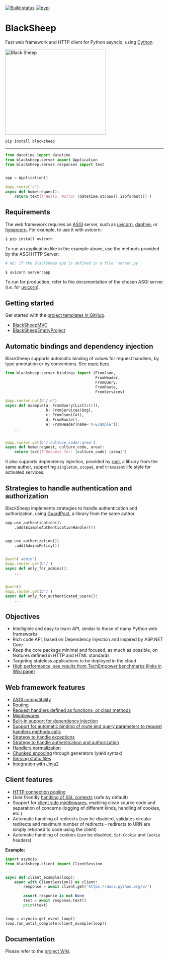 [![Build status](https://dev.azure.com/robertoprevato/BlackSheep/_apis/build/status/BlackSheep-CI)](https://dev.azure.com/robertoprevato/BlackSheep/_build/latest?definitionId=7) [![pypi](https://img.shields.io/pypi/v/BlackSheep.svg?color=blue)](https://pypi.org/project/BlackSheep/)

# BlackSheep
Fast web framework and HTTP client for Python asyncio, using [Cython](https://cython.org).

<p align="left">
  <a href="#blacksheep"><img width="320" height="271" src="https://labeuwstacc.blob.core.windows.net/github/blacksheep.png" alt="Black Sheep"></a>
</p>

```bash
pip install blacksheep
```

---

```python
from datetime import datetime
from blacksheep.server import Application
from blacksheep.server.responses import text


app = Application()

@app.route('/')
async def home(request):
    return text(f'Hello, World! {datetime.utcnow().isoformat()}')

```

## Requirements

The web framework requires an [ASGI](https://asgi.readthedocs.io/en/latest/) server, such as [uvicorn](http://www.uvicorn.org/), [daphne](https://github.com/django/daphne/), or [hypercorn](https://pgjones.gitlab.io/hypercorn/). For example, to use it with uvicorn:

```bash
$ pip install uvicorn
```

To run an application like in the example above, use the methods provided by the ASGI HTTP Server:

```bash
# NB: if the BlackSheep app is defined in a file `server.py`

$ uvicorn server:app
```

To run for production, refer to the documentation of the chosen ASGI server (i.e. for [uvicorn](https://www.uvicorn.org/#running-with-gunicorn)).

## Getting started
Get started with the [project templates in GitHub](https://github.com/RobertoPrevato/BlackSheep/wiki/Project-templates).

* [BlackSheepMVC](https://github.com/RobertoPrevato/BlackSheepMVC)
* [BlackSheepEmptyProject](https://github.com/RobertoPrevato/BlackSheepEmptyProject)

## Automatic bindings and dependency injection
BlackSheep supports automatic binding of values for request handlers, by type annotation or by conventions. See [more here](https://github.com/RobertoPrevato/BlackSheep/wiki/Model-binding).
```python
from blacksheep.server.bindings import (FromJson,
                                        FromHeader,
                                        FromQuery,
                                        FromRoute,
                                        FromServices)

@app.router.put(b'/:d')
async def example(a: FromQuery(List[str]),
                  b: FromServices(Dog),
                  c: FromJson(Cat),
                  d: FromRoute(),
                  e: FromHeader(name='X-Example')):
    ...


@app.router.get(b'/:culture_code/:area')
async def home(request, culture_code, area):
    return text(f'Request for: {culture_code} {area}')
```
It also supports dependency injection, provided by [rodi](https://github.com/RobertoPrevato/rodi), a library from the same author, supporting `singleton`, `scoped`, and `transient` life style for activated services.

## Strategies to handle authentication and authorization
BlackSheep implements strategies to handle authentication and authorization, using [GuardPost](https://github.com/RobertoPrevato/GuardPost), a library from the same author.

```python
app.use_authentication()\
    .add(ExampleAuthenticationHandler())


app.use_authorization()\
    .add(AdminsPolicy())


@auth('admin')
@app.router.get(b'/')
async def only_for_admins():
    ...


@auth()
@app.router.get(b'/')
async def only_for_authenticated_users():
    ...
```

## Objectives
* Intelligible and easy to learn API, similar to those of many Python web frameworks
* Rich code API, based on Dependency Injection and inspired by ASP.NET Core
* Keep the core package minimal and focused, as much as possible, on features defined in HTTP and HTML standards
* Targeting stateless applications to be deployed in the cloud
* [High performance, see results from TechEmpower benchmarks (links in Wiki page)](https://github.com/RobertoPrevato/BlackSheep/wiki/Server-performance)

## Web framework features
* [ASGI compatibility](https://asgi.readthedocs.io/en/latest/)
* [Routing](https://github.com/RobertoPrevato/BlackSheep/wiki/Routing)
* [Request handlers defined as functions, or class methods](https://github.com/RobertoPrevato/BlackSheep/wiki/Defining-request-handlers)
* [Middlewares](https://github.com/RobertoPrevato/BlackSheep/wiki/Middlewares)
* [Built-in support for dependency injection](https://github.com/RobertoPrevato/BlackSheep/wiki/Dependency-injection)
* [Support for automatic binding of route and query parameters to request handlers methods calls](https://github.com/RobertoPrevato/BlackSheep/wiki/Handlers-normalization#route-parameters)
* [Strategy to handle exceptions](https://github.com/RobertoPrevato/BlackSheep/wiki/Exceptions-handling)
* [Strategy to handle authentication and authorization](https://github.com/RobertoPrevato/BlackSheep/wiki/Authentication-and-authorization-strategies)
* [Handlers normalization](https://github.com/RobertoPrevato/BlackSheep/wiki/Handlers-normalization)
* [Chunked encoding](https://github.com/RobertoPrevato/BlackSheep/wiki/Chunked-encoding) through generators (yield syntax)
* [Serving static files](https://github.com/RobertoPrevato/BlackSheep/wiki/Serving-static-files)
* [Integration with Jinja2](https://github.com/RobertoPrevato/BlackSheep/wiki/Jinja2)

## Client features
* [HTTP connection pooling](https://github.com/RobertoPrevato/BlackSheep/wiki/Connection-pooling)
* User friendly [handling of SSL contexts](https://github.com/RobertoPrevato/BlackSheep/wiki/Client-handling-SSL-contexts) (safe by default)
* Support for [client side middlewares](https://github.com/RobertoPrevato/BlackSheep/wiki/Client-middlewares), enabling clean source code and separation of concerns (logging of different kinds, handling of cookies, etc.)
* Automatic handling of redirects (can be disabled, validates circular redirects and maximum number of redirects - redirects to URN are simply returned to code using the client)
* Automatic handling of cookies (can be disabled, `Set-Cookie` and `Cookie` headers)

**Example:**
```python
import asyncio
from blacksheep.client import ClientSession


async def client_example(loop):
    async with ClientSession() as client:
        response = await client.get('https://docs.python.org/3/')

        assert response is not None
        text = await response.text()
        print(text)


loop = asyncio.get_event_loop()
loop.run_until_complete(client_example(loop))

```

## Documentation
Please refer to the [project Wiki](https://github.com/RobertoPrevato/BlackSheep/wiki).
